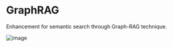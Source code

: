 # GraphRAG
Enhancement for semantic search through Graph-RAG technique.

![image]([https://github.com/GraphUserGroup/GraphRAG/assets/52625664/00c7c274-4887-4c0d-94e6-b483366c5fb8](https://github.com/GraphUserGroup/GraphRAG/blob/main/image/graphragArchitecture.png)https://github.com/GraphUserGroup/GraphRAG/blob/main/image/graphragArchitecture.png)
